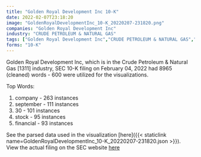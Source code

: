 ```yaml
---
title: "Golden Royal Development Inc 10-K"
date: 2022-02-07T23:18:20
image: "GoldenRoyalDevelopmentInc_10-K_20220207-231820.png"
companies: "Golden Royal Development Inc"
industry: "CRUDE PETROLEUM & NATURAL GAS"
tags: ["Golden Royal Development Inc","CRUDE PETROLEUM & NATURAL GAS","02-04-2022","10-K"]
forms: "10-K"
---
```

Golden Royal Development Inc, which is in the Crude Petroleum & Natural Gas [1311] industry, SEC 10-K filing on February 04, 2022 had 8965 (cleaned) words - 600 were utilized for the visualizations.

Top Words:
1. company - 263 instances
2. september - 111 instances
3. 30 - 101 instances
4. stock - 95 instances
5. financial - 93 instances


See the parsed data used in the visualization [here]({{< staticlink name=GoldenRoyalDevelopmentInc_10-K_20220207-231820.json >}}).  
View the actual filing on the SEC website [here](https://www.sec.gov/Archives/edgar/data/1761534/0001493152-22-003164.txt)